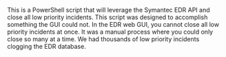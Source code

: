 This is a PowerShell script that will leverage the Symantec EDR API and close all low priority incidents. This script was designed to accomplish something the GUI could not. In the EDR web GUI, you cannot close all low priority incidents at once. It was a manual process where you could only close so many at a time. We had thousands of low priority incidents clogging the EDR database.
